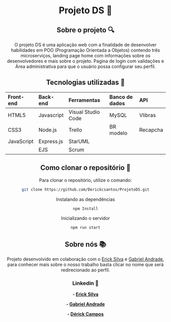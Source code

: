<div align="center">

# Projeto DS :lock_with_ink_pen:

## Sobre o projeto :mag:
O projeto DS é uma aplicação web com a finalidade de desenvolver habilidades em POO (Programação Orientada a Objetos) contendo três microserviços, landing page home com informações sobre os desenvolvedores e mais sobre o projeto. Pagina de login com validações e Área administrativa para que o usuário possa configurar seu perfil.


## Tecnologias utilizadas :electric_plug:

| Front-end  | Back-end   | Ferramentas       |Banco de dados| API       |
|:-----------|:-----------|:------------------|:-------------|:----------|
| HTML5      | Javascript | Visual Studio Code| MySQL        | Vlibras   |
| CSS3       | Node.js    | Trello            | BR modelo    | Recapcha  |
| JavaScript | Express.js | StarUML           |              |           |
|            | EJS        | Scrum             |              |           |



## Como clonar o repositório :open_file_folder:

Para clonar o repositório, utilize o comando:

```bash
git clone https://github.com/Derickcsantos/ProjetoDS.git
```

Instalando as dependências
```bash
npm Install
```

Inicializando o servidor
```bash
npm run start
```


## Sobre nós :books:
Projeto desenvolvido em colaboração com o [Erick Silva](https://github.com/CodErick05/CodErick05) e [Gabriel Andrade](https://github.com/GabAndrade12), para conhecer mais sobre o nosso trabalho basta clicar no nome que será redirecionado ao perfil.

### Linkedin :memo:
**- [Erick Silva](https://github.com/CodErick05/CodErick05)**

**- [Gabriel Andrade](https://www.linkedin.com/in/gabriel-andrade-7182a2239/?utm_source=share&utm_campaign=share_via&utm_content=profile&utm_medium=ios_app)**

**- [Dérick Campos](https://www.linkedin.com/in/derickcampossantos/)**

<div>
